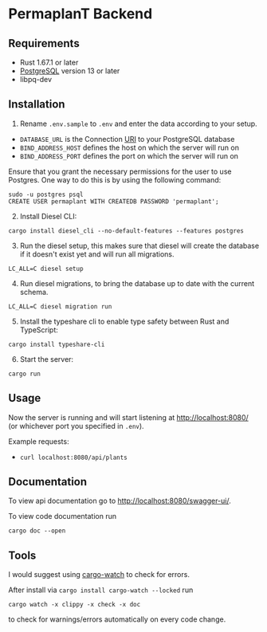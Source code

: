 # PermaplanT Backend

## Requirements

-   Rust 1.67.1 or later
-   [PostgreSQL](https://www.postgresql.org/download/) version 13 or later
-   libpq-dev

## Installation

1. Rename `.env.sample` to `.env` and enter the data according to your setup.

-   `DATABASE_URL` is the Connection [URI](https://www.postgresql.org/docs/current/libpq-connect.html#LIBPQ-CONNSTRING) to your PostgreSQL database
-   `BIND_ADDRESS_HOST` defines the host on which the server will run on
-   `BIND_ADDRESS_PORT` defines the port on which the server will run on

Ensure that you grant the necessary permissions for the user to use Postgres. One way to do this is by using the following command:

```shell
sudo -u postgres psql
CREATE USER permaplant WITH CREATEDB PASSWORD 'permaplant';
```

2. Install Diesel CLI:

```shell
cargo install diesel_cli --no-default-features --features postgres
```

3. Run the diesel setup, this makes sure that diesel will create the database if it doesn't exist yet and will run all migrations.

```shell
LC_ALL=C diesel setup
```

4. Run diesel migrations, to bring the database up to date with the current schema.

```shell
LC_ALL=C diesel migration run
```

5. Install the typeshare cli to enable type safety between Rust and TypeScript:

```shell
cargo install typeshare-cli
```

6. Start the server:

```shell
cargo run
```

## Usage

Now the server is running and will start listening at <http://localhost:8080/> (or whichever port you specified in `.env`).

Example requests:

-   `curl localhost:8080/api/plants`

## Documentation

To view api documentation go to <http://localhost:8080/swagger-ui/>.

To view code documentation run

```shell
cargo doc --open
```

## Tools

I would suggest using [cargo-watch](https://github.com/watchexec/cargo-watch) to check for errors.

After install via `cargo install cargo-watch --locked` run

```shell
cargo watch -x clippy -x check -x doc
```

to check for warnings/errors automatically on every code change.
